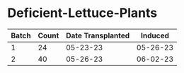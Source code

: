# Deficient-Lettuce-Plants

|Batch|Count|Date Transplanted|Induced|
|-----|-----|-----------------|-------|
|  1  | 24 |   05-23-23   |05-26-23|
|  2  | 40 |   05-26-23   |06-02-23|